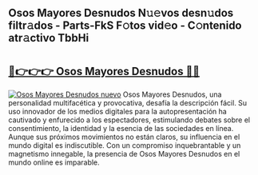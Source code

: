 ## Osos Mayores Desnudos N𝚞𝚎vos desn𝚞dos filtr𝚊dos - Parts-FkS F𝚘tos vid𝚎o - C𝚘ntenido atr𝚊ctivo TbbHi

# <h2><a href="http://mbbbaq.tromn.icu/?c=Osos+Mayores+Desnudos">🔗👉👉👉 Osos Mayores Desnudos 🔗🔗</a></h2>

[![Osos Mayores Desnudos nuevo](https://i.imgur.com/pEAQMta.gif)](http://mbbbaq.tromn.icu/?c=Osos+Mayores+Desnudos)
Osos Mayores Desnudos, una personalidad multifacética y provocativa, desafía la descripción fácil. Su uso innovador de los medios digitales para la autopresentación ha cautivado y enfurecido a los espectadores, estimulando debates sobre el consentimiento, la identidad y la esencia de las sociedades en línea. Aunque sus próximos movimientos no están claros, su influencia en el mundo digital es indiscutible. Con un compromiso inquebrantable y un magnetismo innegable, la presencia de Osos Mayores Desnudos en el mundo online es imparable.
